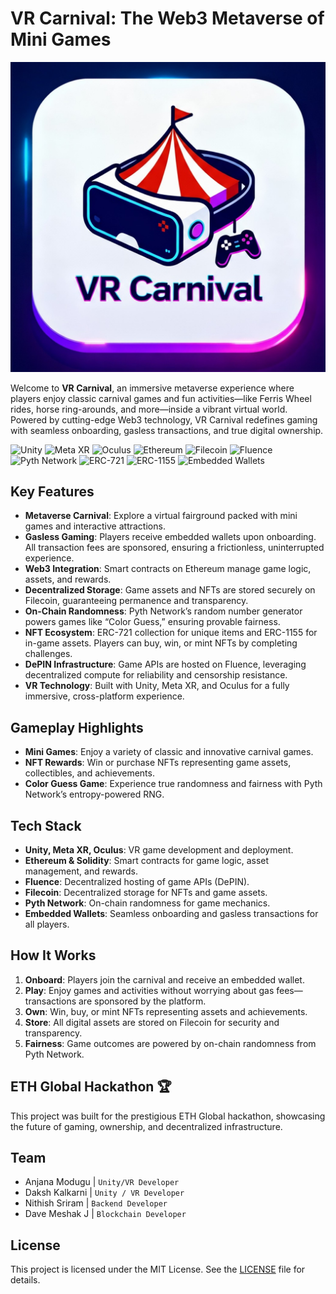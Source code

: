 

# VR Carnival: The Web3 Metaverse of Mini Games

[![VR Carnival Cover](./public/cover.jpg)](./public/cover.jpg)

Welcome to **VR Carnival**, an immersive metaverse experience where players enjoy classic carnival games and fun activities—like Ferris Wheel rides, horse ring-arounds, and more—inside a vibrant virtual world. Powered by cutting-edge Web3 technology, VR Carnival redefines gaming with seamless onboarding, gasless transactions, and true digital ownership.
<!-- Badges / Labels -->
![Unity](https://img.shields.io/badge/Unity-2022.3-blue?logo=unity)
![Meta XR](https://img.shields.io/badge/Meta%20XR-VR-green?logo=meta)
![Oculus](https://img.shields.io/badge/Oculus-VR%20Ready-blueviolet?logo=oculus)
![Ethereum](https://img.shields.io/badge/Ethereum-Solidity-3c3c3d?logo=ethereum)
![Filecoin](https://img.shields.io/badge/Filecoin-Storage-0090ff?logo=filecoin)
![Fluence](https://img.shields.io/badge/Fluence-DePIN-00bfae?logo=data:image/svg+xml;base64,PHN2ZyBmaWxsPSIjMDBiZmFlIiB2aWV3Qm94PSIwIDAgMjQgMjQiPjxwYXRoIGQ9Ik0xMiAyQzYuNDggMiAyIDYuNDggMiAxMnM0LjQ4IDEwIDEwIDEwIDEwLTQuNDggMTAtMTBTMTcuNTIgMiAxMiAyem0wIDE4Yy00LjQxIDAtOC0zLjU5LTgtOHMzLjU5LTggOC04IDggMy41OSA4IDgtMy41OSA4LTggOHoiLz48L3N2Zz4=)
![Pyth Network](https://img.shields.io/badge/Pyth%20Network-Randomness-ff2e63?logo=pythnetwork)
![ERC-721](https://img.shields.io/badge/ERC--721-NFT-yellow?logo=ethereum)
![ERC-1155](https://img.shields.io/badge/ERC--1155-Game%20Assets-orange?logo=ethereum)
![Embedded Wallets](https://img.shields.io/badge/Embedded%20Wallets-Gasless%20Gaming-6c63ff)

## Key Features

- **Metaverse Carnival**: Explore a virtual fairground packed with mini games and interactive attractions.
- **Gasless Gaming**: Players receive embedded wallets upon onboarding. All transaction fees are sponsored, ensuring a frictionless, uninterrupted experience.
- **Web3 Integration**: Smart contracts on Ethereum manage game logic, assets, and rewards.
- **Decentralized Storage**: Game assets and NFTs are stored securely on Filecoin, guaranteeing permanence and transparency.
- **On-Chain Randomness**: Pyth Network’s random number generator powers games like “Color Guess,” ensuring provable fairness.
- **NFT Ecosystem**: ERC-721 collection for unique items and ERC-1155 for in-game assets. Players can buy, win, or mint NFTs by completing challenges.
- **DePIN Infrastructure**: Game APIs are hosted on Fluence, leveraging decentralized compute for reliability and censorship resistance.
- **VR Technology**: Built with Unity, Meta XR, and Oculus for a fully immersive, cross-platform experience.

## Gameplay Highlights

- **Mini Games**: Enjoy a variety of classic and innovative carnival games.
- **NFT Rewards**: Win or purchase NFTs representing game assets, collectibles, and achievements.
- **Color Guess Game**: Experience true randomness and fairness with Pyth Network’s entropy-powered RNG.

## Tech Stack

- **Unity, Meta XR, Oculus**: VR game development and deployment.
- **Ethereum & Solidity**: Smart contracts for game logic, asset management, and rewards.
- **Fluence**: Decentralized hosting of game APIs (DePIN).
- **Filecoin**: Decentralized storage for NFTs and game assets.
- **Pyth Network**: On-chain randomness for game mechanics.
- **Embedded Wallets**: Seamless onboarding and gasless transactions for all players.

## How It Works

1. **Onboard**: Players join the carnival and receive an embedded wallet.
2. **Play**: Enjoy games and activities without worrying about gas fees—transactions are sponsored by the platform.
3. **Own**: Win, buy, or mint NFTs representing assets and achievements.
4. **Store**: All digital assets are stored on Filecoin for security and transparency.
5. **Fairness**: Game outcomes are powered by on-chain randomness from Pyth Network.

## ETH Global Hackathon 🏆

This project was built for the prestigious ETH Global hackathon, showcasing the future of gaming, ownership, and decentralized infrastructure.


## Team

- Anjana Modugu | `Unity/VR Developer`
- Daksh Kalkarni | `Unity / VR Developer`
- Nithish Sriram | `Backend Developer`
- Dave Meshak J | `Blockchain Developer`

## License

This project is licensed under the MIT License. See the [LICENSE](./LICENSE) file for details.



